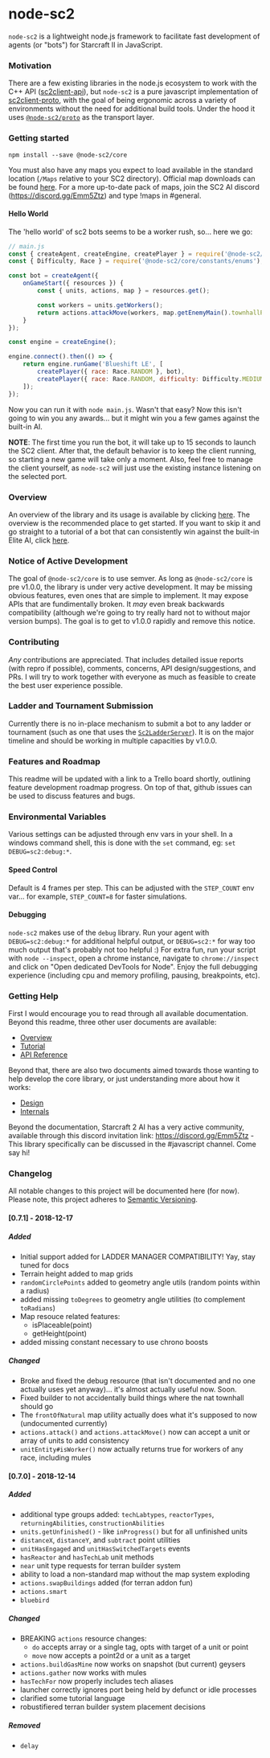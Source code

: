 # node-sc2
`node-sc2` is a lightweight node.js framework to facilitate fast development of agents (or "bots") for Starcraft II in JavaScript.

### Motivation
There are a few existing libraries in the node.js ecosystem to work with the C++ API ([sc2client-api](https://github.com/Blizzard/s2client-api)), but `node-sc2` is a pure javascript implementation of [sc2client-proto](https://github.com/Blizzard/s2client-proto), with the goal of being ergonomic across a variety of environments without the need for additional build tools. Under the hood it uses [`@node-sc2/proto`](https://github.com/node-sc2/proto#readme) as the transport layer.

### Getting started
`npm install --save @node-sc2/core`

You must also have any maps you expect to load available in the standard location (`/Maps` relative to your SC2 directory). Official map downloads can be found [here](https://github.com/Blizzard/s2client-proto#map-packs). For a more up-to-date pack of maps, join the SC2 AI discord (https://discord.gg/Emm5Ztz) and type !maps in #general.

#### Hello World
The 'hello world' of sc2 bots seems to be a worker rush, so... here we go:
```js
// main.js
const { createAgent, createEngine, createPlayer } = require('@node-sc2/core');
const { Difficulty, Race } = require('@node-sc2/core/constants/enums');

const bot = createAgent({
    onGameStart({ resources }) {
        const { units, actions, map } = resources.get();

        const workers = units.getWorkers();
        return actions.attackMove(workers, map.getEnemyMain().townhallPosition);
    }
});

const engine = createEngine();

engine.connect().then(() => {
    return engine.runGame('Blueshift LE', [
        createPlayer({ race: Race.RANDOM }, bot),
        createPlayer({ race: Race.RANDOM, difficulty: Difficulty.MEDIUM }),
    ]);
});
```

Now you can run it with `node main.js`. Wasn't that easy? Now this isn't going to win you any awards... but it might win you a few games against the built-in AI.

**NOTE**: The first time you run the bot, it will take up to 15 seconds to launch the SC2 client. After that, the default behavior is to keep the client running, so starting a new game will take only a moment. Also, feel free to manage the client yourself, as `node-sc2` will just use the existing instance listening on the selected port.

### Overview
An overview of the library and its usage is available by clicking [here](docs/overview.md). The overview is the recommended place to get started. If you want to skip it and go straight to a tutorial of a bot that can consistently win against the built-in Elite AI, click [here](docs/tutorial.md).

### Notice of Active Development
The goal of `@node-sc2/core` is to use semver. As long as `@node-sc2/core` is pre v1.0.0, the library is under very active development. It may be missing obvious features, even ones that are simple to implement. It may expose APIs that are fundimentally broken. It *may* even break backwards compatibility (although we're going to try really hard not to without major version bumps). The goal is to get to v1.0.0 rapidly and remove this notice.

### Contributing
*Any* contributions are appreciated. That includes detailed issue reports (with repro if possible), comments, concerns, API design/suggestions, and PRs. I will try to work together with everyone as much as feasible to create the best user experience possible.

### Ladder and Tournament Submission
Currently there is no in-place mechanism to submit a bot to any ladder or tournament (such as one that uses the [`Sc2LadderServer`](https://github.com/Cryptyc/Sc2LadderServer)). It is on the major timeline and should be working in multiple capacities by v1.0.0.

### Features and Roadmap
This readme will be updated with a link to a Trello board shortly, outlining feature development roadmap progress. On top of that, github issues can be used to discuss features and bugs.

### Environmental Variables
Various settings can be adjusted through env vars in your shell. In a windows command shell, this is done with the `set` command, eg: `set DEBUG=sc2:debug:*`. 

#### Speed Control
Default is 4 frames per step. This can be adjusted with the `STEP_COUNT` env var... for example, `STEP_COUNT=8` for faster simulations.

#### Debugging
`node-sc2` makes use of the `debug` library. Run your agent with `DEBUG=sc2:debug:*` for additional helpful output, or `DEBUG=sc2:*` for way too much output that's probably not too helpful :) For extra fun, run your script with `node --inspect`, open a chrome instance, navigate to `chrome://inspect` and click on "Open dedicated DevTools for Node". Enjoy the full debugging experience (including cpu and memory profiling, pausing, breakpoints, etc).

### Getting Help
First I would encourage you to read through all available documentation. Beyond this readme, three other user documents are available:

- [Overview](docs/overview.md)
- [Tutorial](docs/tutorial.md)
- [API Reference](docs/api.md)

Beyond that, there are also two documents aimed towards those wanting to help develop the core library, or just understanding more about how it works:

- [Design](docs/design.md)
- [Internals](docs/internals.md)

Beyond the documentation, Starcraft 2 AI has a very active community, available through this discord invitation link: https://discord.gg/Emm5Ztz - This library specifically can be discussed in the #javascript channel. Come say hi!

### Changelog
All notable changes to this project will be documented here (for now).
Please note, this project adheres to [Semantic Versioning](https://semver.org/spec/v2.0.0.html).

#### [0.7.1] - 2018-12-17
##### Added
- Initial support added for LADDER MANAGER COMPATIBILITY! Yay, stay tuned for docs
- Terrain height added to map grids
- `randomCirclePoints` added to geometry angle utils (random points within a radius)
- added missing `toDegrees` to geometry angle utilities (to complement `toRadians`)
- Map resouce related features:
  - isPlaceable(point)
  - getHeight(point)
- added missing constant necessary to use chrono boosts

##### Changed
- Broke and fixed the debug resource (that isn't documented and no one actually uses yet anyway)... it's almost actually useful now. Soon.
- Fixed builder to not accidentally build things where the nat townhall should go
- The `frontOfNatural` map utility actually does what it's supposed to now (undocumented currently)
- `actions.attack()` and `actions.attackMove()` now can accept a unit or array of units to add consistency
- `unitEntity#isWorker()` now actually returns true for workers of any race, including mules

#### [0.7.0] - 2018-12-14
##### Added
- additional type groups added: `techLabtypes`, `reactorTypes`, `returningAbilities`, `constructionAbilities`
- `units.getUnfinished()` - like `inProgress()` but for all unfinished units
- `distanceX`, `distanceY`, and `subtract` point utilities
- `unitHasEngaged` and `unitHasSwitchedTargets` events
- `hasReactor` and `hasTechLab` unit methods
- `near` unit type requests for terran builder system
- ability to load a non-standard map without the map system exploding
- `actions.swapBuildings` added (for terran addon fun)
- `actions.smart`
- `bluebird`

##### Changed
- BREAKING `actions` resource changes:
  - `do` accepts array or a single tag, opts with target of a unit or point
  - `move` now accepts a point2d or a unit as a target
- `actions.buildGasMine` now works on snapshot (but current) geysers
- `actions.gather` now works with mules
- `hasTechFor` now properly includes tech aliases
- launcher correctly ignores port being held by defunct or idle processes
- clarified some tutorial language
- robustifiered terran builder system placement decisions

##### Removed
- `delay`







